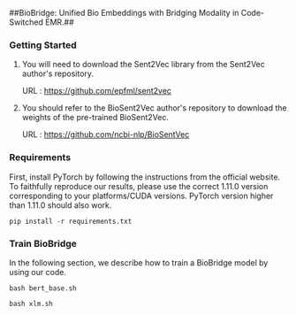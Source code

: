 ##BioBridge: Unified Bio Embeddings with Bridging Modality in Code-Switched EMR.##

### Getting Started ###

1. You will need to download the Sent2Vec library from the Sent2Vec author's repository.

    URL : https://github.com/epfml/sent2vec

2. You should refer to the BioSent2Vec author's repository to download the weights of the pre-trained BioSent2Vec. 

   URL : https://github.com/ncbi-nlp/BioSentVec

### Requirements ###
First, install PyTorch by following the instructions from the official website. To faithfully reproduce our results, please use the correct 1.11.0 version corresponding to your platforms/CUDA versions. PyTorch version higher than 1.11.0 should also work.
```
pip install -r requirements.txt
```

### Train BioBridge ###
In the following section, we describe how to train a BioBridge model by using our code.
```
bash bert_base.sh
```

```
bash xlm.sh
```
